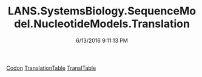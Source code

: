 ﻿---
title: LANS.SystemsBiology.SequenceModel.NucleotideModels.Translation
date: 6/13/2016 9:11:13 PM
---

[Codon](T-LANS.SystemsBiology.SequenceModel.NucleotideModels.Translation.Codon.html)
[TranslationTable](T-LANS.SystemsBiology.SequenceModel.NucleotideModels.Translation.TranslationTable.html)
[TranslTable](T-LANS.SystemsBiology.SequenceModel.NucleotideModels.Translation.TranslTable.html)
